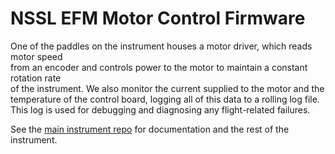 # NSSL EFM Motor Control Firmware

One of the paddles on the instrument houses a motor driver, which reads motor speed  
from an encoder and controls power to the motor to maintain a constant rotation rate  
of the instrument. We also monitor the current supplied to the motor and the  
temperature of the control board, logging all of this data to a rolling log file.  
This log is used for debugging and diagnosing any flight-related failures.

See the [main instrument repo](https://github.com/LeemanGeophysicalLLC/NSSL_EFM_Instrument)
for documentation and the rest of the instrument.
